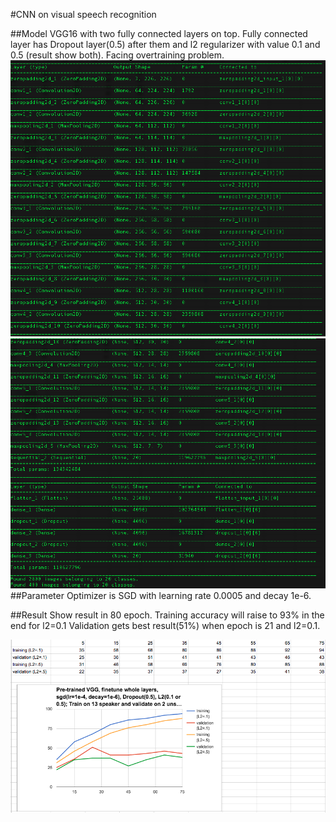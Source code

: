 #CNN on visual speech recognition

##Model
VGG16 with two fully connected layers on top. Fully connected layer has Dropout layer(0.5) after them and l2 regularizer with value 0.1 and 0.5 (result show both). Facing overtraining problem.
![Model Part1](pictures/VGG16-two-fullyconnect-layer-part1.png)
![Model Part1](pictures/VGG16-two-fullyconnect-layer-part2.png)
##Parameter
Optimizer is SGD with learning rate 0.0005 and decay 1e-6.

##Result
Show result in 80 epoch.
Training accuracy will raise to 93% in the end for l2=0.1
Validation gets best result(51%) when epoch is 21 and l2=0.1.

![Model Part1](pictures/result.png)
